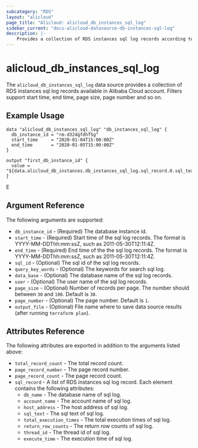 ```yaml
---
subcategory: "RDS"
layout: "alicloud"
page_title: "Alicloud: alicloud_db_instances_sql_log"
sidebar_current: "docs-alicloud-datasource-db-instances-sql-log"
description: |-
    Provides a collection of RDS instances sql log records according to the specified filters.
---
```


# alicloud\_db\_instances_sql_log

The `alicloud_db_instances_sql_log` data source provides a collection of RDS instances sql log records available in Alibaba Cloud account.
Filters support start time, end time, page size, page number and so on.

## Example Usage

```
data "alicloud_db_instances_sql_log" "db_instances_sql_log" {
  db_instance_id = "rm-d324gfdhf5g"
  start_time     = "2020-01-04T15:00:00Z"
  end_time       = "2020-01-05T15:00:00Z"
}

output "first_db_instance_id" {
  value = "${data.alicloud_db_instances.db_instances_sql_log.sql_record.0.sql_text}"
}

```
E
## Argument Reference

The following arguments are supported:

* `db_instance_id` - (Required) The database instance id.
* `start_time` - (Required) Start time of the sql log records. The format is YYYY-MM-DDThh:mm:ssZ, such as 2011-05-30T12:11:4Z.
* `end_time` - (Required) End time of the the sql log records. The format is YYYY-MM-DDThh:mm:ssZ, such as 2011-05-30T12:11:4Z.
* `sql_id` - (Optional) The sql id of the sql log records.
* `query_key_words` - (Optional) The keywords for search sql log. 
* `data_base` - (Optional) The database name of the sql log records.
* `user` - (Optional) The user name of the sql log records.
* `page_size` - (Optional) Number of records per page. The number should between `30` and `100`. Default is `30`.
* `page_number` - (Optional) The page number. Default is `1`.
* `output_file` - (Optional) File name where to save data source results (after running `terraform plan`).

## Attributes Reference

The following attributes are exported in addition to the arguments listed above:

* `total_record_count` - The total record count. 
* `page_record_number` - The page record number. 
* `page_record_count` - The page record count. 
* `sql_record` - A list of RDS instances sql log record. Each element contains the following attributes:
  * `db_name` - The database name of sql log.
  * `account_name` - The account name of sql log.
  * `host_address` - The host address of sql log.
  * `sql_text` - The sql text of sql log.
  * `total_execution_times` - The total execution times of sql log.
  * `return_row_counts` - The return row counts of sql log.
  * `thread_id` - The thread id of sql log.
  * `execute_time` - The execution time of sql log.
